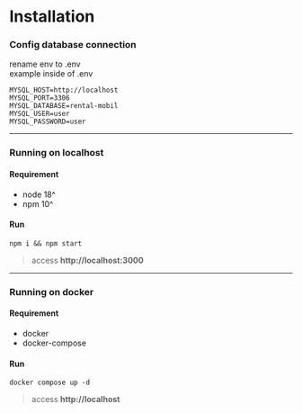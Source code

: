 # Installation

### Config database connection

rename env to .env  
example inside of .env

```
MYSQL_HOST=http://localhost
MYSQL_PORT=3306
MYSQL_DATABASE=rental-mobil
MYSQL_USER=user
MYSQL_PASSWORD=user
```

---

### Running on localhost

#### Requirement

- node 18^
- npm 10^

#### Run

```
npm i && npm start
```

> access **http://localhost:3000**

---

### Running on docker

#### Requirement

- docker
- docker-compose

#### Run

```
docker compose up -d
```

> access **http://localhost**

